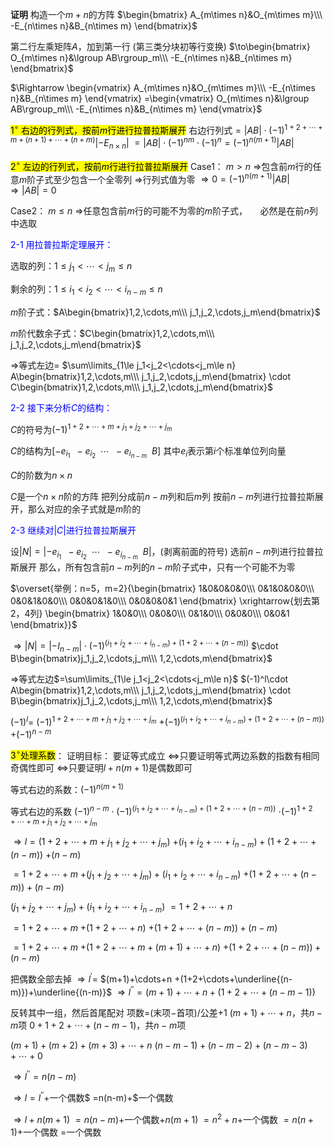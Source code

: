 **证明**
构造一个$m+n$的方阵
$\begin{bmatrix}
A_{m\times n}&O_{m\times m}\\\ 
-E_{n\times n}&B_{n\times m}
\end{bmatrix}$

第二行左乘矩阵$A$，加到第一行 (第三类分块初等行变换)
$\to\begin{bmatrix}
O_{m\times n}&\lgroup AB\rgroup_m\\\ 
-E_{n\times n}&B_{n\times m}
\end{bmatrix}$

$\Rightarrow
\begin{vmatrix}
A_{m\times n}&O_{m\times m}\\\ 
-E_{n\times n}&B_{n\times m}
\end{vmatrix}
=\begin{vmatrix}
O_{m\times n}&\lgroup AB\rgroup_m\\\ 
-E_{n\times n}&B_{n\times m}
\end{vmatrix}$

<mark>$1^\circ$ 右边的行列式，按前$m$行进行拉普拉斯展开</mark>
右边行列式$=|AB|\cdot(-1)^{1+2+\cdots+m+(n+1)+\cdots+(n+m)}|-E_{n\times n}|$
$=|AB|\cdot(-1)^{nm}\cdot(-1)^n
=(-1)^{n(m+1)}|AB|$

<mark>$2^\circ$ 左边的行列式，按前$m$行进行拉普拉斯展开</mark>
Case1： $m>n$
$\Rightarrow$包含前$m$行的任意$m$阶子式至少包含一个全零列
$\Rightarrow$行列式值为零
$\Rightarrow0=(-1)^{n(m+1)}|AB|$
$\Rightarrow|AB|=0$

Case2： $m\leq n$
$\Rightarrow$任意包含前$m$行的可能不为零的$m$阶子式，
$\quad$必然是在前$n$列中选取

<font color=blue>2-1 用拉普拉斯定理展开：</font>

选取的列：$1\le j_1<\cdots<j_m\le n$

剩余的列：$1\le i_1<i_2<\cdots<i_{n-m}\le n$

$m$阶子式：$A\begin{bmatrix}1,2,\cdots,m\\\ j_1,j_2,\cdots,j_m\end{bmatrix}$

$m$阶代数余子式：$C\begin{bmatrix}1,2,\cdots,m\\\ j_1,j_2,\cdots,j_m\end{bmatrix}$

$\Rightarrow$等式左边$=$
$\sum\limits_{1\le j_1<j_2<\cdots<j_m\le n}
A\begin{bmatrix}1,2,\cdots,m\\\ j_1,j_2,\cdots,j_m\end{bmatrix}
\cdot C\begin{bmatrix}1,2,\cdots,m\\\ j_1,j_2,\cdots,j_m\end{bmatrix}$

<font color=blue>2-2 接下来分析$C$的结构：</font>

$C$的符号为$(-1)^{1+2+\cdots+m+j_1+j_2
+\cdots+j_m}$

$C$的结构为$[-e_{i_1}\enspace -e_{i_2}\enspace
\cdots\enspace -e_{i_{n-m}}\enspace B]$
其中$e_i$表示第$i$个标准单位列向量

$C$的阶数为$n\times n$

$C$是一个$n\times n$阶的方阵
把列分成前$n-m$列和后$m$列
按前$n-m$列进行拉普拉斯展开，那么对应的余子式就是$m$阶的

<font color=blue>2-3 继续对$|C|$进行拉普拉斯展开</font>

设$|N|=|-e_{i_1}\enspace -e_{i_2}\enspace
\cdots\enspace -e_{i_{n-m}}\enspace B|$，(剥离前面的符号)
选前$n-m$列进行拉普拉斯展开
那么，所有包含前$n-m$列的$n-m$阶子式中，只有一个可能不为零

$\overset{举例：n=5，m=2}{\begin{bmatrix}
1&0&0&0&0\\\ 
0&1&0&0&0\\\ 
0&0&1&0&0\\\ 
0&0&0&1&0\\\ 
0&0&0&0&1
\end{bmatrix}
\xrightarrow{划去第2，4列}
\begin{bmatrix}
1&0&0\\\ 
0&0&0\\\ 
0&1&0\\\ 
0&0&0\\\ 
0&0&1
\end{bmatrix}}$

$\Rightarrow|N|=|-I_{n-m}|\cdot (-1)^{(i_1+i_2+\cdots+i_{n-m})+(1+2+\cdots+(n-m))}$
$\cdot B\begin{bmatrix}j_1,j_2,\cdots,j_m\\\ 1,2,\cdots,m\end{bmatrix}$

$\Rightarrow$等式左边$=\sum\limits_{1\le j_1<j_2<\cdots<j_m\le n}$
$(-1)^l\cdot 
A\begin{bmatrix}1,2,\cdots,m\\\ j_1,j_2,\cdots,j_m\end{bmatrix}
\cdot B\begin{bmatrix}j_1,j_2,\cdots,j_m\\\ 1,2,\cdots,m\end{bmatrix}$

$(-1)^l=$
$(-1)^{1+2+\cdots+m+j_1+j_2+\cdots+j_m}$
$+(-1)^{(i_1+i_2+\cdots+i_{n-m})+(1+2+\cdots
+(n-m))}$
$+(-1)^{n-m}$

<mark>$3^\circ$处理系数</mark>：
证明目标：
要证等式成立
$\Leftrightarrow$只要证明等式两边系数的指数有相同奇偶性即可
$\Leftrightarrow$只要证明$l+n(m+1)$是偶数即可

等式右边的系数：$(-1)^{n(m+1)}$

等式右边的系数
$(-1)^{n-m}\cdot
(-1)^{(i_1+i_2+\cdots+i_{n-m})+(1+2+\cdots+(n-m))}$
$\cdot(-1)^{1+2+\cdots+m+j_1+j_2+\cdots+j_m}$

$\Rightarrow l=(1+2+\cdots+m+j_1+j_2+\cdots+j_m)$
$+(i_1+i_2+\cdots+i_{n-m})+(1+2+\cdots+(n-m))$
$+(n-m)$

$=1+2+\cdots+m$
$+(j_1+j_2+\cdots+j_m)+(i_1+i_2+\cdots+i_{n-m})$
$+(1+2+\cdots+(n-m))+(n-m)$

$(j_1+j_2+\cdots+j_m)+(i_1+i_2+\cdots+i_{n-m})$
$=1+2+\cdots+n$

$=1+2+\cdots+m$
$+(1+2+\cdots+n)$
$+(1+2+\cdots+(n-m))+(n-m)$

$=1+2+\cdots+m$
$+(1+2+\cdots+m+(m+1)+\cdots+n)$
$+(1+2+\cdots+(n-m))+(n-m)$

把偶数全部去掉
$\Rightarrow l^\prime=$
$(m+1)+\cdots+n
+(1+2+\cdots+\underline{(n-m)})+\underline{(n-m)}$
$\Rightarrow l^{\prime\prime}=(m+1)+\cdots+n
+(1+2+\cdots+(n-m-1))$

反转其中一组，然后首尾配对
项数$=$(末项$-$首项)/公差$+1$
$(m+1)+\cdots+n$，共$n-m$项
$0+1+2+\cdots+(n-m-1)$，共$n-m$项

$(m+1)+(m+2)+(m+3)+\cdots+n$
$(n-m-1)+(n-m-2)+(n-m-3)+\cdots+0$

$\Rightarrow l^{\prime\prime}=n(n-m)$

$\Rightarrow l=l^{\prime\prime}+$一个偶数$
=n(n-m)+$一个偶数

$\Rightarrow l+n(m+1)$
$=n(n-m)+$一个偶数$+n(m+1)$
$=n^2+n+$一个偶数
$=n(n+1)+$一个偶数
$=$一个偶数
